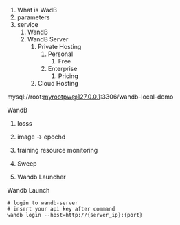 1. What is WadB
2. parameters
3. service
	1. WandB
	2. WandB Server
		1. Private Hosting
			1. Personal
				1. Free
			2. Enterprise
				1. Pricing
		2. Cloud Hosting

mysql://root:myrootpw@127.0.0.1:3306/wandb-local-demo


WandB
1. losss
2. image -> epochd
3. training resource monitoring

1. Sweep
2. Wandb Launcher


Wandb Launch

```cli
# login to wandb-server
# insert your api key after command
wandb login --host=http://{server_ip}:{port}



```